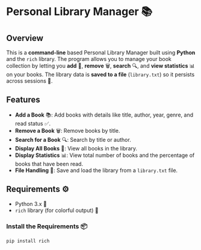 # **Personal Library Manager 📚**

## **Overview**
This is a **command-line** based Personal Library Manager built using **Python** and the `rich` library. The program allows you to manage your book collection by letting you **add** 📖, **remove** 🗑️, **search** 🔍, and **view statistics** 📊 on your books. The library data is **saved to a file** (`library.txt`) so it persists across sessions 💾.

## **Features**
- **Add a Book** 📚: Add books with details like title, author, year, genre, and read status ✅.
- **Remove a Book** 🗑️: Remove books by title.
- **Search for a Book** 🔍: Search by title or author.
- **Display All Books** 📑: View all books in the library.
- **Display Statistics** 📊: View total number of books and the percentage of books that have been read.
- **File Handling** 💾: Save and load the library from a `library.txt` file.

## **Requirements** ⚙️
- Python 3.x 🐍
- `rich` library (for colorful output) 🌈

### **Install the Requirements** 📦
```bash
pip install rich
